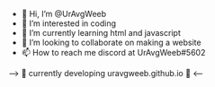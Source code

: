 - 👋 Hi, I’m @UrAvgWeeb
- 👀 I’m interested in coding
- 🌱 I’m currently learning html and javascript
- 💞️ I’m looking to collaborate on making a website
- 📫 How to reach me discord at UrAvgWeeb#5602

--> 💞️ currently developing uravgweeb.github.io 💞️ <--
